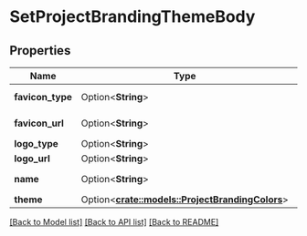 # SetProjectBrandingThemeBody

## Properties

Name | Type | Description | Notes
------------ | ------------- | ------------- | -------------
**favicon_type** | Option<**String**> | Favicon Type | [optional]
**favicon_url** | Option<**String**> | Favicon URL | [optional]
**logo_type** | Option<**String**> | Logo type | [optional]
**logo_url** | Option<**String**> | Logo URL | [optional]
**name** | Option<**String**> | Branding name | [optional]
**theme** | Option<[**crate::models::ProjectBrandingColors**](projectBrandingColors.md)> |  | [optional]

[[Back to Model list]](../README.md#documentation-for-models) [[Back to API list]](../README.md#documentation-for-api-endpoints) [[Back to README]](../README.md)


